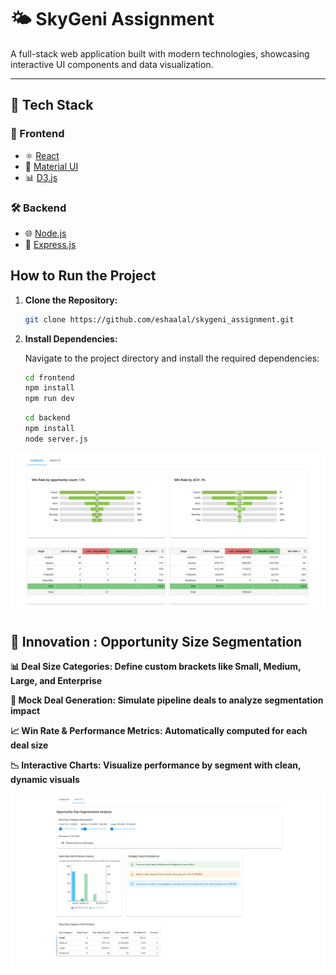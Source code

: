 # 🌤️ SkyGeni Assignment

A full-stack web application built with modern technologies, showcasing interactive UI components and data visualization.

---

## 🚀 Tech Stack

### 🔧 Frontend
- ⚛️ [React](https://reactjs.org/)
- 🎨 [Material UI](https://mui.com/)
- 📊 [D3.js](https://d3js.org/)

### 🛠️ Backend
- 🌐 [Node.js](https://nodejs.org/)
- 🚂 [Express.js](https://expressjs.com/)

## How to Run the Project

1. **Clone the Repository:**

   ```bash
   git clone https://github.com/eshaalal/skygeni_assignment.git
   ```

2. **Install Dependencies:**

   Navigate to the project directory and install the required dependencies:

   ```bash
   cd frontend
   npm install
   npm run dev
   ```
   ```bash
   cd backend
   npm install
   node server.js
   ```
![Dashboard Preview](./assets/1.png)

## 🚀 Innovation : Opportunity Size Segmentation
**📊 Deal Size Categories: Define custom brackets like Small, Medium, Large, and Enterprise**

**🔢 Mock Deal Generation: Simulate pipeline deals to analyze segmentation impact**

**📈 Win Rate & Performance Metrics: Automatically computed for each deal size**

**📉 Interactive Charts: Visualize performance by segment with clean, dynamic visuals**


![Dashboard Preview](./assets/2.png)
